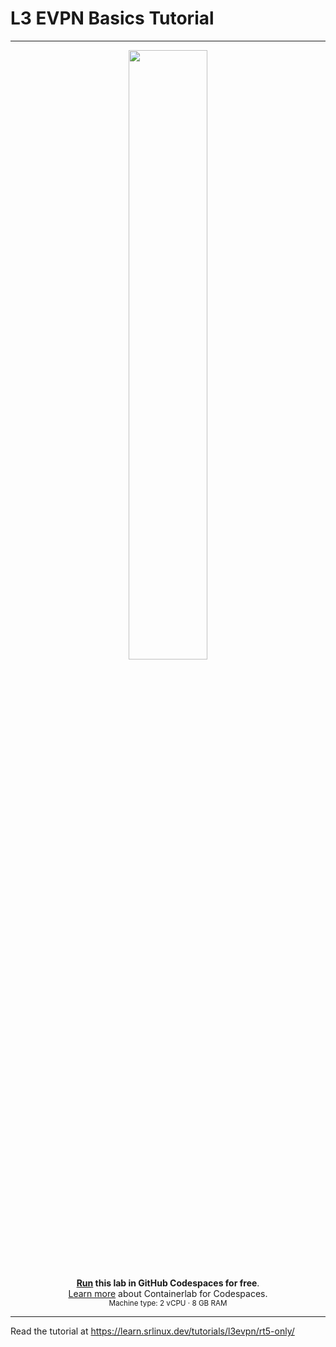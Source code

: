# L3 EVPN Basics Tutorial

---
<div align=center markdown>
<a href="https://codespaces.new/srl-labs/srl-rt5-l3evpn-basics-lab?quickstart=1">
<img src="https://gitlab.com/rdodin/pics/-/wikis/uploads/d78a6f9f6869b3ac3c286928dd52fa08/run_in_codespaces-v1.svg?sanitize=true" style="width:50%"/></a>

**[Run](https://codespaces.new/srl-labs/srl-rt5-l3evpn-basics-lab?quickstart=1) this lab in GitHub Codespaces for free**.  
[Learn more](https://containerlab.dev/manual/codespaces) about Containerlab for Codespaces.  
<small>Machine type: 2 vCPU · 8 GB RAM</small>
</div>

---

Read the tutorial at <https://learn.srlinux.dev/tutorials/l3evpn/rt5-only/>
